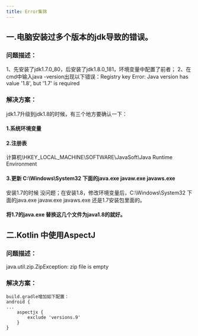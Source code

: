 ```yaml
---
title: Error集锦
---
```



## 一.电脑安装过多个版本的jdk导致的错误。
### 问题描述：
1、先安装了jdk1.7.0_80，后安装了jdk1.8.0_181，环境变量中配置了前者；
2、在cmd中输入java -version出现以下错误：Registry key Error: Java version has value '1.8', but '1.7' is required

### 解决方案：
jdk1.7升级到jdk1.8的时候，有三个地方要确认一下：
#### 1.系统环境变量

#### 2.注册表
计算机\HKEY_LOCAL_MACHINE\SOFTWARE\JavaSoft\Java Runtime Environment

#### 3.更新 C:\Windows\System32 下面的java.exe javaw.exe javaws.exe
安装1.7的时候 没问题；在安装1.8，修改环境变量后，C:\Windows\System32 下面的java.exe javaw.exe javaws.exe 还是1.7安装包里面的。

#### **将1.7的java.exe 替换这几个文件为java1.8的就好。**

## 二.Kotlin 中使用AspectJ
### 问题描述：
java.util.zip.ZipException: zip file is empty
### 解决方案：
```
build.gradle增加如下配置：
android {
...
    aspectjx {
        exclude 'versions.9'  
    }
}
```


